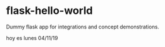 # flask-hello-world
Dummy flask app for integrations and concept demonstrations.

hoy es lunes 04/11/19
